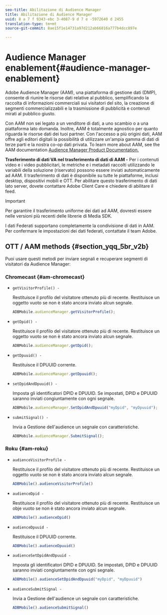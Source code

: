 ```yaml
---
seo-title: Abilitazione di Audience Manager
title: Abilitazione di Audience Manager
uuid: 8 a 7 f 9343-ebc 3-4087-9 d 7 e -5972640 d 2455
translation-type: tm+mt
source-git-commit: 8ae15f1e14731a97d212ab66816a777b4dcc897e

---
```



# Audience Manager enablement{#audience-manager-enablement}

Adobe Audience Manager (AAM), una piattaforma di gestione dati (DMP), consente di riunire le risorse dati relative al pubblico, semplificando la raccolta di informazioni commerciali sui visitatori del sito, la creazione di segmenti commercializzabili e la trasmissione di pubblicità e contenuti mirati al pubblico giusto.

Con AAM non sei legato a un venditore di dati, a uno scambio o a una piattaforma lato domanda. Inoltre, AAM è totalmente agnostico per quanto riguarda le risorse dati dei tuoi partner. Con l'accesso a più origini dati, AAM offre agli editori digitali la possibilità di utilizzare un'ampia gamma di dati di terze parti e la nostra co-op dati privata. To learn more about AAM, see the AAM documentation [Audience Manager Product Documentation.](https://docs-author.corp.adobe.com/content/help/en/audience-manager/user-guide/aam-home.html)

**Trasferimento di dati VA nel trasferimento di dati di AAM -** Per i contenuti video e i video pubblicitari, le metriche e i metadati raccolti utilizzando le variabili della soluzione (riservato) possono essere inviati automaticamente ad AAM. Il trasferimento di dati è disponibile su tutte le piattaforme, inclusi desktop, dispositivi mobili e OTT. Per abilitare questo trasferimento di dati lato server, dovete contattare Adobe Client Care e chiedere di abilitare il feed.

>[!IMPORTANT]
>
>Per garantire il trasferimento uniforme dei dati ad AAM, dovresti essere nelle versioni più recenti delle librerie di Media SDK.

I dati Federati supportano completamente la condivisione di dati in AAM. Per confermare le impostazioni dei dati federati, contattate il team Adobe.

## OTT / AAM methods {#section_yqq_5br_v2b}

Puoi usare questi metodi per inviare segnali e recuperare segmenti di visitatori da Audience Manager:

### Chromecast {#am-chromecast}

* `getVisitorProfile() -`

   Restituisce il profilo del visitatore ottenuto più di recente. Restituisce un oggetto vuoto se non è stato ancora inviato alcun segnale.

   ```js
   ADBMobile.audienceManager.getVisitorProfile();
   ```

* `getDpid() -`

   Restituisce il profilo del visitatore ottenuto più di recente. Restituisce un oggetto vuoto se non è stato ancora inviato alcun segnale.

   ```js
   ADBMobile.audienceManager.getDpid();
   ```

* `getDpuuid() -`

   Restituisce il DPUUID corrente.

   ```js
   ADBMobile.audienceManager.getDpuuid();
   ```

* `setDpidAndDpuuid() -`

   Imposta gli identificatori DPID e DPUUID. Se impostati, DPID e DPUUID saranno inviati congiuntamente con ogni segnale.

   ```js
   ADBMobile.audienceManager.SetDpidAndDpuuid("myDpid", "myDpuuid");
   ```

* `submitSignal() -`

   Invia a Gestione dell'audience un segnale con caratteristiche.

   ```js
   ADBMobile.audienceManager.SubmitSignal();
   ```

### Roku {#am-roku}

* `audienceVisitorProfile -`

   Restituisce il profilo del visitatore ottenuto più di recente. Restituisce un oggetto vuoto se non è stato ancora inviato alcun segnale.

   ```js
   ADBMobile().audienceVisitorProfile()
   ```

* `audienceDpid -`

   Restituisce il profilo del visitatore ottenuto più di recente. Restituisce un obje vuoto se non è stato ancora inviato alcun segnale.

   ```js
   ADBMobile().audienceDpid()
   ```

* `audienceDpuuid -`

   Restituisce il DPUUID corrente.

   ```js
   ADBMobile().audienceDpuuid()
   ```

* `audienceSetDpidAndDpuuid -`

   Imposta gli identificatori DPID e DPUUID. Se impostati, DPID e DPUUID saranno inviati congiuntamente con ogni segnale.

   ```js
   ADBMobile().audienceSetDpidAndDpuuid("myDpid", "myDpuuid")
   ```

* `audienceSubmitSignal -`

   Invia a Gestione dell'audience un segnale con caratteristiche.

   ```js
   ADBMobile().audienceSubmitSignal()
   ```

